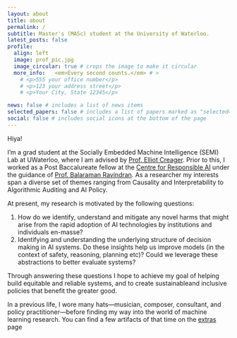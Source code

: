 ```yaml
---
layout: about
title: about
permalink: /
subtitle: Master's (MASc) student at the University of Waterloo. 
latest_posts: false
profile:
  align: left
  image: prof_pic.jpg
  image_circular: true # crops the image to make it circular
  more_info:   <em>Every second counts.</em> # >
    # <p>555 your office number</p>
    # <p>123 your address street</p>
    # <p>Your City, State 12345</p>

news: false # includes a list of news items
selected_papers: false # includes a list of papers marked as "selected={true}"
social: false # includes social icons at the bottom of the page
---
```


Hiya!

I’m a grad student at the Socially Embedded Machine Intelligence (SEMI) Lab at UWaterloo, where I am advised by [Prof. Elliot Creager](https://ecreager.github.io). Prior to this, I worked as a Post Baccalureate fellow at the [Centre for Responsible AI](https://cerai.iitm.ac.in) under the guidance of [Prof.  Balaraman Ravindran](https://dsai.iitm.ac.in/~ravi/). As a researcher my interests span a diverse set of themes ranging from Causality and Interpretability to Algorithmic Auditing and AI Policy. 

At present, my research is motivated by the following questions:
  1. How do we identify, understand and mitigate any novel harms that might arise from the rapid adoption of AI technologies by institutions and individuals en-masse?
  2. Identifying and understanding the underlying structure of decision making in AI systems. Do these insights help us improve models (in the context of safety, reasoning, planning etc)? Could we leverage these abstractions to better evaluate systems?

Through answering these questions I hope to achieve my goal of helping build equitable and reliable systems, and to create sustainableand inclusive policies that benefit the greater good.

In a previous life, I wore many hats—musician, composer, consultant, and policy practitioner—before finding my way into the world of machine learning research. You can find a few artifacts of that time on the [extras](/extras/) page


